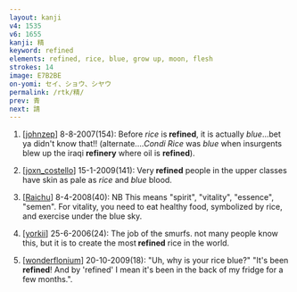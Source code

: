 ```yaml
---
layout: kanji
v4: 1535
v6: 1655
kanji: 精
keyword: refined
elements: refined, rice, blue, grow up, moon, flesh
strokes: 14
image: E7B2BE
on-yomi: セイ、ショウ、シヤウ
permalink: /rtk/精/
prev: 青
next: 請
---
```


1) [<a href="http://kanji.koohii.com/profile/johnzep">johnzep</a>] 8-8-2007(154): Before <em>rice</em> is<strong> refined</strong>, it is actually <em>blue</em>...bet ya didn&#039;t know that!! (alternate....<em>Condi Rice</em> was <em>blue</em> when insurgents blew up the iraqi <strong>refinery</strong> where oil is <strong>refined</strong>).

2) [<a href="http://kanji.koohii.com/profile/joxn_costello">joxn_costello</a>] 15-1-2009(141): Very<strong> refined</strong> people in the upper classes have skin as pale as <em>rice</em> and <em>blue</em> blood.

3) [<a href="http://kanji.koohii.com/profile/Raichu">Raichu</a>] 8-4-2008(40): NB This means &quot;spirit&quot;, &quot;vitality&quot;, &quot;essence&quot;, &quot;semen&quot;. For vitality, you need to eat healthy food, symbolized by rice, and exercise under the blue sky.

4) [<a href="http://kanji.koohii.com/profile/yorkii">yorkii</a>] 25-6-2006(24): The job of the smurfs. not many people know this, but it is to create the most<strong> refined</strong> rice in the world.

5) [<a href="http://kanji.koohii.com/profile/wonderflonium">wonderflonium</a>] 20-10-2009(18): &quot;Uh, why is your rice blue?&quot; &quot;It&#039;s been<strong> refined</strong>! And by &#039;refined&#039; I mean it&#039;s been in the back of my fridge for a few months.&quot;.

